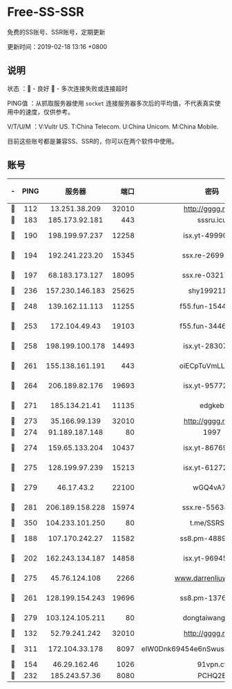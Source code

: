 # Free-SS-SSR

免费的SS账号、SSR账号，定期更新

更新时间：2019-02-18 13:16 +0800

## 说明

状态     ：🙂 - 良好 🙁 - 多次连接失败或连接超时

PING值   ：从抓取服务器使用 `socket` 连接服务器多次后的平均值，不代表真实使用中的速度，仅供参考。

V/T/U/M  ：V:Vultr US. T:China Telecom. U:China Unicom. M:China Mobile.

目前这些账号都是兼容SS、SSR的，你可以在两个软件中使用。

## 账号

|-|PING|服务器|端口|密码|加密方式|区域|V/T/U/M|
|:----:|:----:|:-----:|-----:|:----:|:----:|:----:|:----:|
|🙂|112|13.251.38.209|32010|http://gggg.rocks|chacha20|SG|9↑/9↑/9↑/9↑|
|🙂|183|185.173.92.181|443|sssru.icu|rc4-md5|RU|9↓/10↑/9↑/9↓|
|🙂|190|198.199.97.237|12258|isx.yt-49990811|aes-256-cfb|US|6↑/7↑/7↑/7↑|
|🙂|194|192.241.223.20|15345|ssx.re-26991809|aes-256-cfb|US|10↑/10↑/10↑/10↑|
|🙂|197|68.183.173.127|18095|ssx.re-03217186|aes-256-cfb|US|10↑/10↑/10↑/10↑|
|🙂|236|157.230.146.183|25625|shy19921124|rc4-md5|US|10↑/10↑/10↑/10↑|
|🙂|248|139.162.11.113|11255|f55.fun-15440385|aes-256-cfb|SG|10↑/10↑/10↑/10↑|
|🙂|253|172.104.49.43|19103|f55.fun-34462063|aes-256-cfb|SG|10↑/10↑/10↑/10↑|
|🙂|258|198.199.100.178|14493|isx.yt-28307086|aes-256-cfb|US|6↑/7↑/7↑/7↑|
|🙂|261|155.138.161.191|443|oiECpTuVmLLxk4Ts|aes-256-cfb|US|4↓/10↑/10↑/10↑|
|🙂|264|206.189.82.176|19693|isx.yt-95772798|aes-256-cfb|SG|6↑/7↑/7↑/7↑|
|🙂|271|185.134.21.41|11135|edgkeb|aes-256-cfb|GB|10↑/9↑/10↑/10↑|
|🙂|273|35.166.99.139|32010|http://gggg.rocks|chacha20|US|10↑/10↑/10↑/10↑|
|🙂|274|91.189.187.148|80|1997|chacha20|US|10↑/10↑/10↑/10↑|
|🙂|274|159.65.133.204|10437|isx.yt-86769658|aes-256-cfb|SG|6↑/7↑/7↑/7↑|
|🙂|275|128.199.97.239|15213|isx.yt-61272436|aes-256-cfb|SG|6↑/7↑/7↑/7↑|
|🙂|279|46.17.43.2|22100|wGQ4vA7D|aes-256-gcm|RU|6↑/10↑/10↑/10↑|
|🙂|281|206.189.158.228|15974|ssx.re-55638136|aes-256-cfb|SG|10↑/10↑/10↑/10↑|
|🙂|350|104.233.101.250|80|t.me/SSRSUB|rc4-md5|CA|10↑/10↑/10↑/10↑|
|🙂|188|107.170.242.27|11582|ss8.pm-48893072|aes-256-cfb|US|10↑/10↑/10↑/10↑|
|🙂|202|162.243.134.187|14858|isx.yt-96945086|aes-256-cfb|US|6↑/7↑/7↑/7↑|
|🙂|275|45.76.124.108|2266|www.darrenliuwei.com|aes-256-cfb|AU|10↑/10↑/10↑/10↑|
|🙂|261|128.199.154.243|19696|ss8.pm-13766186|aes-256-cfb|SG|9↑/10↑/10↑/10↑|
|🙂|279|103.124.105.211|80|dongtaiwang.com|aes-256-cfb|US|10↑/10↑/10↑/10↑|
|🙁|132|52.79.241.242|32010|http://gggg.rocks|chacha20|KR|9↑/10↑/10↑/10↑|
|🙁|311|172.104.33.178|8097|eIW0Dnk69454e6nSwuspv9DmS201tQ0D|aes-256-cfb|SG|10↑/10↑/10↑/10↑|
|🙁|154|46.29.162.46|1026|91vpn.cf|rc4-md5|RU|9↑/9↑/10↑/10↑|
|🙁|232|185.243.57.36|8080|PCHQ2E|rc4-md5|US|9↑/10↑/9↑/9↑|
